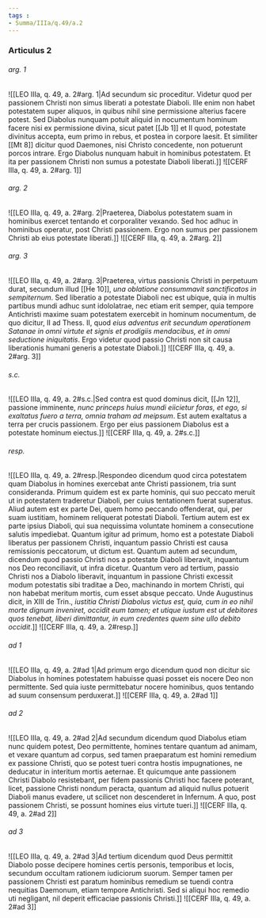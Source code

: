```yaml
---
tags : 
- Summa/IIIa/q.49/a.2
---
```


### Articulus 2

###### arg. 1
![[LEO IIIa, q. 49, a. 2#arg. 1|Ad secundum sic proceditur. Videtur quod per passionem Christi non simus liberati a potestate Diaboli. Ille enim non habet potestatem super aliquos, in quibus nihil sine permissione alterius facere potest. Sed Diabolus nunquam potuit aliquid in nocumentum hominum facere nisi ex permissione divina, sicut patet [[Jb 1]] et II quod, potestate divinitus accepta, eum primo in rebus, et postea in corpore laesit. Et similiter [[Mt 8]] dicitur quod Daemones, nisi Christo concedente, non potuerunt porcos intrare. Ergo Diabolus nunquam habuit in hominibus potestatem. Et ita per passionem Christi non sumus a potestate Diaboli liberati.]]
![[CERF IIIa, q. 49, a. 2#arg. 1]]

###### arg. 2
![[LEO IIIa, q. 49, a. 2#arg. 2|Praeterea, Diabolus potestatem suam in hominibus exercet tentando et corporaliter vexando. Sed hoc adhuc in hominibus operatur, post Christi passionem. Ergo non sumus per passionem Christi ab eius potestate liberati.]]
![[CERF IIIa, q. 49, a. 2#arg. 2]]

###### arg. 3
![[LEO IIIa, q. 49, a. 2#arg. 3|Praeterea, virtus passionis Christi in perpetuum durat, secundum illud [[He 10]], *una oblatione consummavit sanctificatos in sempiternum*. Sed liberatio a potestate Diaboli nec est ubique, quia in multis partibus mundi adhuc sunt idololatrae, nec etiam erit semper, quia tempore Antichristi maxime suam potestatem exercebit in hominum nocumentum, de quo dicitur, II ad Thess. II, quod *eius adventus erit secundum operationem Satanae in omni virtute et signis et prodigiis mendacibus, et in omni seductione iniquitatis*. Ergo videtur quod passio Christi non sit causa liberationis humani generis a potestate Diaboli.]]
![[CERF IIIa, q. 49, a. 2#arg. 3]]

###### s.c.
![[LEO IIIa, q. 49, a. 2#s.c.|Sed contra est quod dominus dicit, [[Jn 12]], passione imminente, *nunc princeps huius mundi eiicietur foras, et ego, si exaltatus fuero a terra, omnia traham ad meipsum*. Est autem exaltatus a terra per crucis passionem. Ergo per eius passionem Diabolus est a potestate hominum eiectus.]]
![[CERF IIIa, q. 49, a. 2#s.c.]]

###### resp.
![[LEO IIIa, q. 49, a. 2#resp.|Respondeo dicendum quod circa potestatem quam Diabolus in homines exercebat ante Christi passionem, tria sunt consideranda. Primum quidem est ex parte hominis, qui suo peccato meruit ut in potestatem traderetur Diaboli, per cuius tentationem fuerat superatus. Aliud autem est ex parte Dei, quem homo peccando offenderat, qui, per suam iustitiam, hominem reliquerat potestati Diaboli. Tertium autem est ex parte ipsius Diaboli, qui sua nequissima voluntate hominem a consecutione salutis impediebat. Quantum igitur ad primum, homo est a potestate Diaboli liberatus per passionem Christi, inquantum passio Christi est causa remissionis peccatorum, ut dictum est. Quantum autem ad secundum, dicendum quod passio Christi nos a potestate Diaboli liberavit, inquantum nos Deo reconciliavit, ut infra dicetur. Quantum vero ad tertium, passio Christi nos a Diabolo liberavit, inquantum in passione Christi excessit modum potestatis sibi traditae a Deo, machinando in mortem Christi, qui non habebat meritum mortis, cum esset absque peccato. Unde Augustinus dicit, in XIII de Trin., *iustitia Christi Diabolus victus est, quia, cum in eo nihil morte dignum inveniret, occidit eum tamen; et utique iustum est ut debitores quos tenebat, liberi dimittantur, in eum credentes quem sine ullo debito occidit*.]]
![[CERF IIIa, q. 49, a. 2#resp.]]

###### ad 1
![[LEO IIIa, q. 49, a. 2#ad 1|Ad primum ergo dicendum quod non dicitur sic Diabolus in homines potestatem habuisse quasi posset eis nocere Deo non permittente. Sed quia iuste permittebatur nocere hominibus, quos tentando ad suum consensum perduxerat.]]
![[CERF IIIa, q. 49, a. 2#ad 1]]

###### ad 2
![[LEO IIIa, q. 49, a. 2#ad 2|Ad secundum dicendum quod Diabolus etiam nunc quidem potest, Deo permittente, homines tentare quantum ad animam, et vexare quantum ad corpus, sed tamen praeparatum est homini remedium ex passione Christi, quo se potest tueri contra hostis impugnationes, ne deducatur in interitum mortis aeternae. Et quicumque ante passionem Christi Diabolo resistebant, per fidem passionis Christi hoc facere poterant, licet, passione Christi nondum peracta, quantum ad aliquid nullus potuerit Diaboli manus evadere, ut scilicet non descenderet in Infernum. A quo, post passionem Christi, se possunt homines eius virtute tueri.]]
![[CERF IIIa, q. 49, a. 2#ad 2]]

###### ad 3
![[LEO IIIa, q. 49, a. 2#ad 3|Ad tertium dicendum quod Deus permittit Diabolo posse decipere homines certis personis, temporibus et locis, secundum occultam rationem iudiciorum suorum. Semper tamen per passionem Christi est paratum hominibus remedium se tuendi contra nequitias Daemonum, etiam tempore Antichristi. Sed si aliqui hoc remedio uti negligant, nil deperit efficaciae passionis Christi.]]
![[CERF IIIa, q. 49, a. 2#ad 3]]

